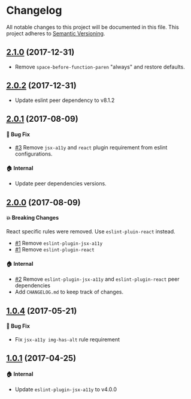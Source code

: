 # Changelog

All notable changes to this project will be documented in this file.
This project adheres to [Semantic Versioning](http://semver.org/spec/v2.0.0.html).


## [2.1.0] (2017-12-31)

* Remove `space-before-function-paren` "always" and restore defaults.

## [2.0.2] (2017-12-31)

* Update eslint peer dependency to v8.1.2

## [2.0.1] (2017-08-09)

#### :bug: Bug Fix

* [#3] Remove `jsx-a11y` and `react` plugin requirement from eslint configurations.

#### :house: Internal

* Update peer dependencies versions.

## [2.0.0] (2017-08-09)

#### :boom: Breaking Changes

React specific rules were removed. Use `eslint-pluin-react` instead.

* [#1] Remove `eslint-plugin-jsx-a11y`
* [#1] Remove `eslint-plugin-react`

#### :house: Internal

* [#2] Remove `eslint-plugin-jsx-a11y` and `eslint-plugin-react` peer dependencies
* Add `CHANGELOG.md` to keep track of changes.

## [1.0.4] (2017-05-21)

#### :bug: Bug Fix

* Fix `jsx-a11y img-has-alt` rule requirement

## [1.0.1] (2017-04-25)

#### :house: Internal

* Update `eslint-plugin-jsx-a11y` to v4.0.0

[#3]: https://github.com/rearjs/eslint-config-rear/pull/3
[#2]: https://github.com/rearjs/eslint-config-rear/pull/2
[#1]: https://github.com/rearjs/eslint-config-rear/pull/1
[2.1.0]: https://github.com/rearjs/eslint-config-rear/compare/2.0.2...2.1.0
[2.0.2]: https://github.com/rearjs/eslint-config-rear/compare/2.0.1...2.0.2
[2.0.1]: https://github.com/rearjs/eslint-config-rear/compare/2.0.0...2.0.1
[2.0.0]: https://github.com/rearjs/eslint-config-rear/compare/1.0.4...2.0.0
[1.0.4]: https://github.com/rearjs/eslint-config-rear/compare/1.0.1...1.0.4
[1.0.1]: https://github.com/rearjs/eslint-config-rear/tree/1.0.1
